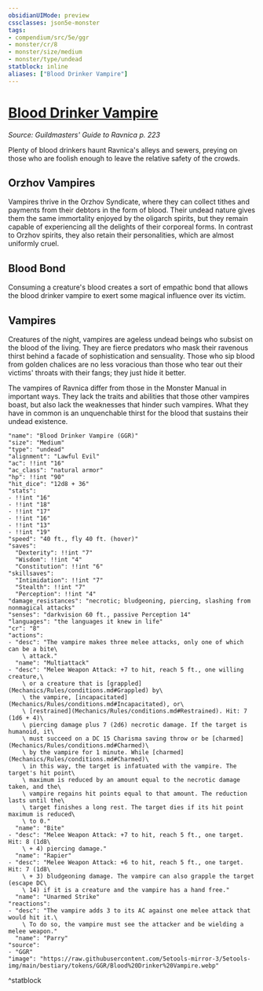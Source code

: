 ```yaml
---
obsidianUIMode: preview
cssclasses: json5e-monster
tags:
- compendium/src/5e/ggr
- monster/cr/8
- monster/size/medium
- monster/type/undead
statblock: inline
aliases: ["Blood Drinker Vampire"]
---
```

# [Blood Drinker Vampire](Mechanics\bestiary\undead/blood-drinker-vampire-ggr.md)
*Source: Guildmasters' Guide to Ravnica p. 223*  

Plenty of blood drinkers haunt Ravnica's alleys and sewers, preying on those who are foolish enough to leave the relative safety of the crowds.

## Orzhov Vampires

Vampires thrive in the Orzhov Syndicate, where they can collect tithes and payments from their debtors in the form of blood. Their undead nature gives them the same immortality enjoyed by the oligarch spirits, but they remain capable of experiencing all the delights of their corporeal forms. In contrast to Orzhov spirits, they also retain their personalities, which are almost uniformly cruel.

## Blood Bond

Consuming a creature's blood creates a sort of empathic bond that allows the blood drinker vampire to exert some magical influence over its victim.

## Vampires

Creatures of the night, vampires are ageless undead beings who subsist on the blood of the living. They are fierce predators who mask their ravenous thirst behind a facade of sophistication and sensuality. Those who sip blood from golden chalices are no less voracious than those who tear out their victims' throats with their fangs; they just hide it better.

The vampires of Ravnica differ from those in the Monster Manual in important ways. They lack the traits and abilities that those other vampires boast, but also lack the weaknesses that hinder such vampires. What they have in common is an unquenchable thirst for the blood that sustains their undead existence.

```statblock
"name": "Blood Drinker Vampire (GGR)"
"size": "Medium"
"type": "undead"
"alignment": "Lawful Evil"
"ac": !!int "16"
"ac_class": "natural armor"
"hp": !!int "90"
"hit_dice": "12d8 + 36"
"stats":
- !!int "16"
- !!int "18"
- !!int "17"
- !!int "16"
- !!int "13"
- !!int "19"
"speed": "40 ft., fly 40 ft. (hover)"
"saves":
  "Dexterity": !!int "7"
  "Wisdom": !!int "4"
  "Constitution": !!int "6"
"skillsaves":
  "Intimidation": !!int "7"
  "Stealth": !!int "7"
  "Perception": !!int "4"
"damage_resistances": "necrotic; bludgeoning, piercing, slashing from nonmagical attacks"
"senses": "darkvision 60 ft., passive Perception 14"
"languages": "the languages it knew in life"
"cr": "8"
"actions":
- "desc": "The vampire makes three melee attacks, only one of which can be a bite\
    \ attack."
  "name": "Multiattack"
- "desc": "Melee Weapon Attack: +7 to hit, reach 5 ft., one willing creature,\
    \ or a creature that is [grappled](Mechanics/Rules/conditions.md#Grappled) by\
    \ the vampire, [incapacitated](Mechanics/Rules/conditions.md#Incapacitated), or\
    \ [restrained](Mechanics/Rules/conditions.md#Restrained). Hit: 7 (1d6 + 4)\
    \ piercing damage plus 7 (2d6) necrotic damage. If the target is humanoid, it\
    \ must succeed on a DC 15 Charisma saving throw or be [charmed](Mechanics/Rules/conditions.md#Charmed)\
    \ by the vampire for 1 minute. While [charmed](Mechanics/Rules/conditions.md#Charmed)\
    \ in this way, the target is infatuated with the vampire. The target's hit point\
    \ maximum is reduced by an amount equal to the necrotic damage taken, and the\
    \ vampire regains hit points equal to that amount. The reduction lasts until the\
    \ target finishes a long rest. The target dies if its hit point maximum is reduced\
    \ to 0."
  "name": "Bite"
- "desc": "Melee Weapon Attack: +7 to hit, reach 5 ft., one target. Hit: 8 (1d8\
    \ + 4) piercing damage."
  "name": "Rapier"
- "desc": "Melee Weapon Attack: +6 to hit, reach 5 ft., one target. Hit: 7 (1d8\
    \ + 3) bludgeoning damage. The vampire can also grapple the target (escape DC\
    \ 14) if it is a creature and the vampire has a hand free."
  "name": "Unarmed Strike"
"reactions":
- "desc": "The vampire adds 3 to its AC against one melee attack that would hit it.\
    \ To do so, the vampire must see the attacker and be wielding a melee weapon."
  "name": "Parry"
"source":
- "GGR"
"image": "https://raw.githubusercontent.com/5etools-mirror-3/5etools-img/main/bestiary/tokens/GGR/Blood%20Drinker%20Vampire.webp"
```
^statblock